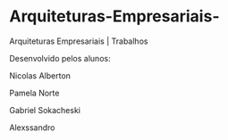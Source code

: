 # Arquiteturas-Empresariais-
Arquiteturas Empresariais | Trabalhos

Desenvolvido pelos alunos:

Nicolas Alberton

Pamela Norte

Gabriel Sokacheski

Alexssandro
